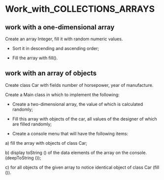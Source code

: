 # Work_with_COLLECTIONS_ARRAYS

## work with a one-dimensional array

Create an array Integer, fill it with random numeric values. 

- Sort it in descending and ascending order;

- Fill the array with fill().

## work with an array of objects

Create class Car with fields number of horsepower, year of manufacture.

Create a Main class in which to implement the following:

- Create a two-dimensional array, the value of which is calculated randomly;

- Fill this array with objects of the car, all values of the designer of which are filled randomly;

- Create a console menu that will have the following items:

a) fill the array with  objects of class Car;

b) display toString () of the data elements of the array on the console. (deepToString ());

c) for all objects of the given array to notice identical object of class Car (fill ()).
